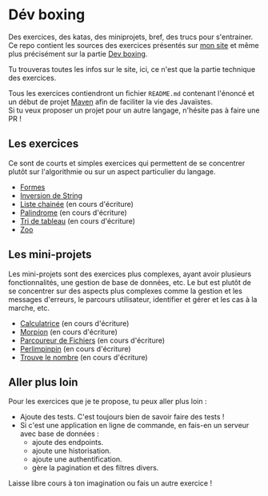 # Dév boxing
Des exercices, des katas, des miniprojets, bref, des trucs pour s'entrainer.  
Ce repo contient les sources des exercices présentés sur [mon site](https://nathaniel-vaur-henel.github.io) et même plus précisément sur la partie [Dev boxing](https://nathaniel-vaur-henel.github.io/dev-boxing).

Tu trouveras toutes les infos sur le site, ici, ce n'est que la partie technique des exercices.

Tous les exercices contiendront un fichier `README.md` contenant l'énoncé et un début de projet [Maven](https://maven.apache.org/) afin de faciliter la vie des Javaïstes.  
Si tu veux proposer un projet pour un autre langage, n'hésite pas à faire une PR !

## Les exercices 

Ce sont de courts et simples exercices qui permettent de se concentrer plutôt sur l'algorithmie ou sur un aspect particulier du langage.

- [Formes](exercices/formes/readme.md)
- [Inversion de String](exercices/tri-tableau/readme.md)
- [Liste chainée](exercices/liste-chainee/readme.md) (en cours d'écriture)
- [Palindrome](exercices/palindrome/readme.md) (en cours d'écriture)
- [Tri de tableau](exercices/InversionString/readme.md) (en cours d'écriture)       
- [Zoo](exercices/zoo/readme.md)

## Les mini-projets

Les mini-projets sont des exercices plus complexes, ayant avoir plusieurs fonctionnalités, une gestion de base de données, etc.
Le but est plutôt de se concentrer sur des aspects plus complexes comme la gestion et les messages d'erreurs, le parcours utilisateur, identifier et gérer et les cas à la marche, etc.

- [Calculatrice](miniprojets/calculatrice/readme.md) (en cours d'écriture)
- [Morpion](miniprojets/morpion/readme.md) (en cours d'écriture)
- [Parcoureur de Fichiers](miniprojets/parcoureur_fichiers/readme.md) (en cours d'écriture)
- [Perlimpinpin](miniprojets/perlimpinpin/readme.md) (en cours d'écriture)
- [Trouve le nombre](miniprojets/trouve_le_nombre/readme.md) (en cours d'écriture)

## Aller plus loin

Pour les exercices que je te propose, tu peux aller plus loin :

- Ajoute des tests. C'est toujours bien de savoir faire des tests !
- Si c'est une application en ligne de commande, en fais-en un serveur avec base de données :
    - ajoute des endpoints.
    - ajoute une historisation.
    - ajoute une authentification.
    - gère la pagination et des filtres divers.

Laisse libre cours à ton imagination ou fais un autre exercice !  
